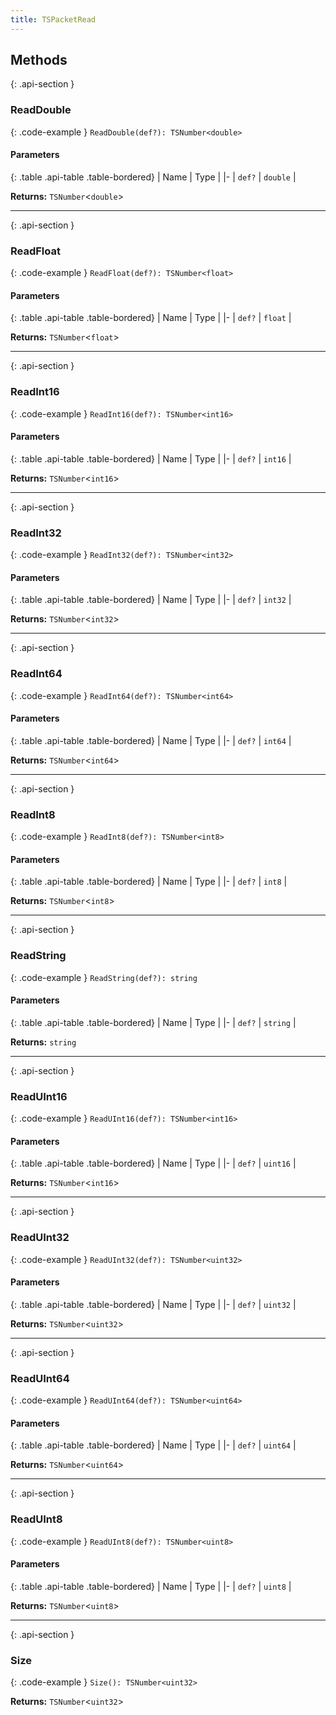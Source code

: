 ```yaml
---
title: TSPacketRead
---
```



## Methods

{: .api-section }
### ReadDouble

{: .code-example }
`ReadDouble(def?): TSNumber<double>`

#### Parameters

{: .table .api-table .table-bordered}
| Name | Type |
|-
| `def?` | `double` |

**Returns:** 
`TSNumber`<`double`\>

___

{: .api-section }
### ReadFloat

{: .code-example }
`ReadFloat(def?): TSNumber<float>`

#### Parameters

{: .table .api-table .table-bordered}
| Name | Type |
|-
| `def?` | `float` |

**Returns:** 
`TSNumber`<`float`\>

___

{: .api-section }
### ReadInt16

{: .code-example }
`ReadInt16(def?): TSNumber<int16>`

#### Parameters

{: .table .api-table .table-bordered}
| Name | Type |
|-
| `def?` | `int16` |

**Returns:** 
`TSNumber`<`int16`\>

___

{: .api-section }
### ReadInt32

{: .code-example }
`ReadInt32(def?): TSNumber<int32>`

#### Parameters

{: .table .api-table .table-bordered}
| Name | Type |
|-
| `def?` | `int32` |

**Returns:** 
`TSNumber`<`int32`\>

___

{: .api-section }
### ReadInt64

{: .code-example }
`ReadInt64(def?): TSNumber<int64>`

#### Parameters

{: .table .api-table .table-bordered}
| Name | Type |
|-
| `def?` | `int64` |

**Returns:** 
`TSNumber`<`int64`\>

___

{: .api-section }
### ReadInt8

{: .code-example }
`ReadInt8(def?): TSNumber<int8>`

#### Parameters

{: .table .api-table .table-bordered}
| Name | Type |
|-
| `def?` | `int8` |

**Returns:** 
`TSNumber`<`int8`\>

___

{: .api-section }
### ReadString

{: .code-example }
`ReadString(def?): string`

#### Parameters

{: .table .api-table .table-bordered}
| Name | Type |
|-
| `def?` | `string` |

**Returns:** 
`string`

___

{: .api-section }
### ReadUInt16

{: .code-example }
`ReadUInt16(def?): TSNumber<int16>`

#### Parameters

{: .table .api-table .table-bordered}
| Name | Type |
|-
| `def?` | `uint16` |

**Returns:** 
`TSNumber`<`int16`\>

___

{: .api-section }
### ReadUInt32

{: .code-example }
`ReadUInt32(def?): TSNumber<uint32>`

#### Parameters

{: .table .api-table .table-bordered}
| Name | Type |
|-
| `def?` | `uint32` |

**Returns:** 
`TSNumber`<`uint32`\>

___

{: .api-section }
### ReadUInt64

{: .code-example }
`ReadUInt64(def?): TSNumber<uint64>`

#### Parameters

{: .table .api-table .table-bordered}
| Name | Type |
|-
| `def?` | `uint64` |

**Returns:** 
`TSNumber`<`uint64`\>

___

{: .api-section }
### ReadUInt8

{: .code-example }
`ReadUInt8(def?): TSNumber<uint8>`

#### Parameters

{: .table .api-table .table-bordered}
| Name | Type |
|-
| `def?` | `uint8` |

**Returns:** 
`TSNumber`<`uint8`\>

___

{: .api-section }
### Size

{: .code-example }
`Size(): TSNumber<uint32>`

**Returns:** 
`TSNumber`<`uint32`\>

